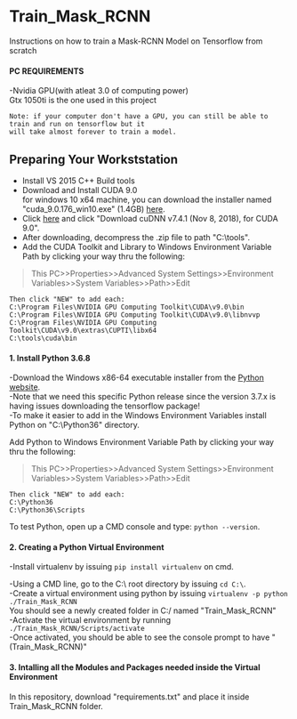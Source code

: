 # Train_Mask_RCNN
Instructions on how to train a Mask-RCNN Model on Tensorflow from scratch


#### <b>PC REQUIREMENTS</b>


  -Nvidia GPU(with atleat 3.0 of computing power)</br>
    Gtx 1050ti is the one used in this project
    
    Note: if your computer don't have a GPU, you can still be able to train and run on tensorflow but it
    will take almost forever to train a model.

## Preparing Your Workststation<br/>
  *  Install VS 2015 C++ Build tools<br/>
  *  Download and Install CUDA 9.0<br/>
   for windows 10 x64 machine, you can download the installer named "cuda_9.0.176_win10.exe" (1.4GB) [here](https://developer.nvidia.com/cuda-90-download-archive).<br/>
  *  Click [here](https://developer.nvidia.com/rdp/cudnn-archive) and click "Download cuDNN v7.4.1 (Nov 8, 2018), for CUDA 9.0".<br/>
  *  After downloading, decompress the .zip file to path "C:\tools".<br/>
  *  Add the CUDA Toolkit and Library to Windows Environment Variable Path by clicking your way thru the following: 
> This PC>>Properties>>Advanced System Settings>>Environment Variables>>System Variables>>Path>>Edit 

    Then click "NEW" to add each:
    C:\Program Files\NVIDIA GPU Computing Toolkit\CUDA\v9.0\bin
    C:\Program Files\NVIDIA GPU Computing Toolkit\CUDA\v9.0\libnvvp
    C:\Program Files\NVIDIA GPU Computing Toolkit\CUDA\v9.0\extras\CUPTI\libx64
    C:\tools\cuda\bin

#### 1. Install Python 3.6.8
-Download the Windows x86-64 executable installer from the [Python website](https://www.python.org/downloads/release/python-368/). <br/>
-Note that we need this specific Python release since the version 3.7.x is having issues downloading the tensorflow package! <br/>
-To make it easier to add in the Windows Environment Variables install Python on "C:\Python36\" directory. 

Add Python to Windows Environment Variable Path by clicking your way thru the following: <br/>
> This PC>>Properties>>Advanced System Settings>>Environment Variables>>System Variables>>Path>>Edit 
    
    Then click "NEW" to add each:
    C:\Python36
    C:\Python36\Scripts
    
To test Python, open up a CMD console and type: `python --version`. 

#### 2. Creating a Python Virtual Environment

-Install virtualenv by issuing `pip install virtualenv` on cmd. 

-Using a CMD line, go to the C:\ root directory by issuing `cd C:\`. <br/>
-Create a virtual environment using python by issuing `virtualenv -p python ./Train_Mask_RCNN` <br/>
    You should see a newly created folder in C:/ named "Train_Mask_RCNN" <br/>
-Activate the virtual environment by running `./Train_Mask_RCNN/Scripts/activate` <br/>
-Once activated, you should be able to see the console prompt to have "(Train_Mask_RCNN)"

#### 3. Intalling all the Modules and Packages needed inside the Virtual Environment

In this repository, download "requirements.txt" and place it inside Train_Mask_RCNN folder. <br/>


